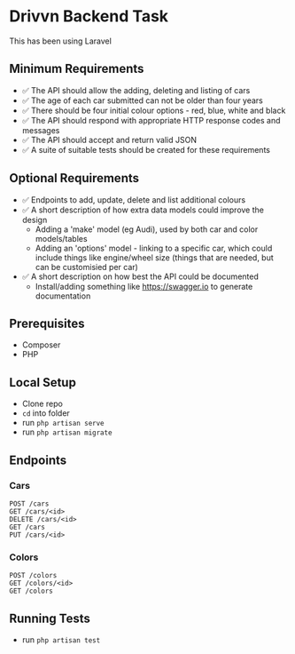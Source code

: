 # Drivvn Backend Task

This has been using Laravel

## Minimum Requirements
* ✅ The API should allow the adding, deleting and listing of cars
* ✅ The age of each car submitted can not be older than four years
* ✅ There should be four initial colour options - red, blue, white and black
* ✅ The API should respond with appropriate HTTP response codes and messages
* ✅ The API should accept and return valid JSON
* ✅ A suite of suitable tests should be created for these requirements

## Optional Requirements
* ✅ Endpoints to add, update, delete and list additional colours
* ✅ A short description of how extra data models could improve the design
    * Adding a 'make' model (eg Audi), used by both car and color models/tables
    * Adding an 'options' model - linking to a specific car, which could include things like engine/wheel size (things that are needed, but can be customisied per car)
* ✅ A short description on how best the API could be documented
    * Install/adding something like https://swagger.io to generate documentation

## Prerequisites
* Composer
* PHP

## Local Setup
* Clone repo
* `cd` into folder
* run `php artisan serve`
* run `php artisan migrate`

## Endpoints
### Cars
```
POST /cars
GET /cars/<id>
DELETE /cars/<id>
GET /cars
PUT /cars/<id>
```

### Colors
```
POST /colors
GET /colors/<id>
GET /colors
```

## Running Tests
* run `php artisan test`